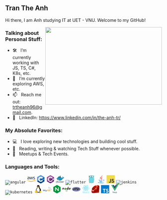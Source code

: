 Tran The Anh 
--------------------------------------------------

Hi there, I am Anh studying IT at UET - VNU. Welcome to my GitHub! 

<img align="right" height="250" width="375" alt="" src="https://raw.githubusercontent.com/iampavangandhi/iampavangandhi/master/gifs/coder.gif" />

### Talking about Personal Stuff:

- 🛠 &nbsp; I’m currently working with JS, TS, C#, K8s, etc.
- 🚀 &nbsp; I’m currently exploring AWS, etc.
- 📫 &nbsp; Reach me out: trtheanh96@gmail.com.
- 🚀 &nbsp; LinkedIn: https://www.linkedin.com/in/the-anh-tr/

### My Absolute Favorites:

- 💻 &nbsp; I love exploring new technologies and building cool stuff.
- 📰 &nbsp; Reading, writing & watching Tech Stuff whenever possible.
- 🍕 &nbsp; Meetups & Tech Events.

### Languages and Tools:
<!-- FILEPATH: /C:/Users/ttanh6/Desktop/learning/github/index.html -->

<code><img src="https://angular.io/assets/images/logos/angular/angular.svg" alt="angular" height="27"/></code>
<code><img src="https://raw.githubusercontent.com/devicons/devicon/master/icons/amazonwebservices/amazonwebservices-original-wordmark.svg" alt="aws" height="27"/></code>
<code><img src="https://raw.githubusercontent.com/devicons/devicon/master/icons/cplusplus/cplusplus-original.svg" alt="cplusplus" height="27"/></code>
<code><img src="https://raw.githubusercontent.com/devicons/devicon/master/icons/csharp/csharp-original.svg" alt="csharp" height="27"/></code>
<code><img src="https://raw.githubusercontent.com/devicons/devicon/master/icons/docker/docker-original-wordmark.svg" alt="docker" height="27"/></code>
<code><img src="https://www.vectorlogo.zone/logos/flutterio/flutterio-icon.svg" alt="flutter" height="27"/></code>
<code><img src="https://raw.githubusercontent.com/devicons/devicon/master/icons/go/go-original.svg" alt="go" height="27"/></code>
<code><img src="https://raw.githubusercontent.com/devicons/devicon/master/icons/java/java-original.svg" alt="java" height="27"/></code>
<code><img src="https://raw.githubusercontent.com/devicons/devicon/master/icons/javascript/javascript-original.svg" alt="javascript" height="27"/></code>
<code><img src="https://www.vectorlogo.zone/logos/jenkins/jenkins-icon.svg" alt="jenkins" height="27"/></code>
<code><img src="https://www.vectorlogo.zone/logos/kubernetes/kubernetes-icon.svg" alt="kubernetes" height="27"/></code>
<code><img src="https://raw.githubusercontent.com/devicons/devicon/master/icons/linux/linux-original.svg" alt="linux" height="27"/></code>
<code><img src="https://raw.githubusercontent.com/devicons/devicon/master/icons/mysql/mysql-original-wordmark.svg" alt="mysql" height="27"/></code>
<code><img src="https://raw.githubusercontent.com/devicons/devicon/master/icons/nginx/nginx-original.svg" alt="nginx" height="27"/></code>
<code><img src="https://raw.githubusercontent.com/devicons/devicon/master/icons/nodejs/nodejs-original-wordmark.svg" alt="nodejs" height="27"/></code>
<code><img src="https://raw.githubusercontent.com/devicons/devicon/master/icons/php/php-original.svg" alt="php" height="27"/></code>
<code><img src="https://raw.githubusercontent.com/devicons/devicon/master/icons/react/react-original-wordmark.svg" alt="react" height="27"/></code>
<code><img src="https://raw.githubusercontent.com/devicons/devicon/master/icons/ruby/ruby-original.svg" alt="ruby" height="27"/></code>
<code><img src="https://raw.githubusercontent.com/devicons/devicon/master/icons/typescript/typescript-original.svg" alt="typescript" height="27"/></code>
<code><img src="https://raw.githubusercontent.com/devicons/devicon/master/icons/vuejs/vuejs-original-wordmark.svg" alt="vuejs" height="27"/></code>
